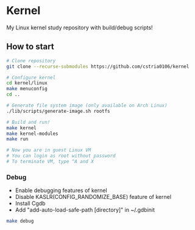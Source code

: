 # Kernel

My Linux kernel study repository with build/debug scripts!

## How to start
```sh
# Clone repository
git clone --recurse-submodules https://github.com/cstria0106/kernel

# Configure kernel
cd kernel/linux
make menuconfig
cd ..

# Generate file system image (only available on Arch Linux)
./lib/scripts/generate-image.sh rootfs

# Build and run!
make kernel
make kernel-modules
make run

# Now you are in guest Linux VM
# You can login as root without password
# To terminate VM, type ^A and X
```

### Debug
- Enable debugging features of kernel
- Disable KASLR(CONFIG_RANDOMIZE_BASE) feature of kernel
- Install Cgdb
- Add "add-auto-load-safe-path [directory]" in ~/.gdbinit

```sh
make debug
```
